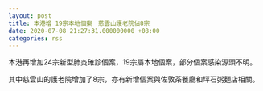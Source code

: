 ```yaml
---
layout: post
title: 本港增 19宗本地個案　慈雲山護老院佔8宗
date: 2020-07-08 21:27:31.000000000 +08:00
categories: rss
---
```


本港再增加24宗新型肺炎確診個案，19宗屬本地個案，部分個案感染源頭不明。

其中慈雲山的護老院增加了8宗，亦有新增個案與佐敦茶餐廳和坪石粥麵店相關。

